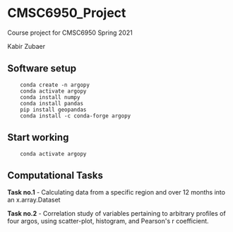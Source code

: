 # CMSC6950_Project
Course project for CMSC6950 Spring 2021

Kabir Zubaer

## Software setup

```
    conda create -n argopy
    conda activate argopy
	conda install numpy  
	conda install pandas
	pip install geopandas
	conda install -c conda-forge argopy

```

## Start working

```
    conda activate argopy

```


## Computational Tasks

**Task no.1** - Calculating data from a specific region and over 12 months into an x.array.Dataset



**Task no.2** - Correlation study of variables pertaining to arbitrary profiles of four argos, using scatter-plot, histogram, and Pearson's r coefficient.

